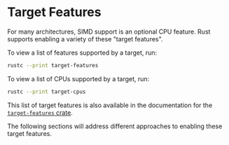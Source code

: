 # Target Features

For many architectures, SIMD support is an optional CPU feature.
Rust supports enabling a variety of these "target features".

To view a list of features supported by a target, run:

```bash
rustc --print target-features
```

To view a list of CPUs supported by a target, run:

```bash
rustc --print target-cpus
```

This list of target features is also available in the documentation for the [`target-features` crate](https://docs.rs/target-features/latest/target_features/docs/index.html).

The following sections will address different approaches to enabling these target features.
